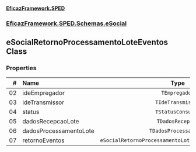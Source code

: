 #### [EficazFramework.SPED](EficazFrameworkSPED.md 'EficazFramework SPED')
### [EficazFramework.SPED.Schemas.eSocial](EficazFramework.SPED.Schemas.eSocial.md 'EficazFramework.SPED.Schemas.eSocial')

## eSocialRetornoProcessamentoLoteEventos Class
### Properties

| # | Name | Type | |
| ---: | :--- | :---: | :--- |
| 02 | ideEmpregador | `TEmpregador` |  |
| 03 | ideTransmissor | `TIdeTransmissor` |  |
| 04 | status | `TStatusConsulta` |  |
| 05 | dadosRecepcaoLote | `TDadosRecepcao` |  |
| 06 | dadosProcessamentoLote | `TDadosProcessamento` |  |
| 07 | retornoEventos | `eSocialRetornoProcessamentoLoteEventosRetornoEventos` |  |
